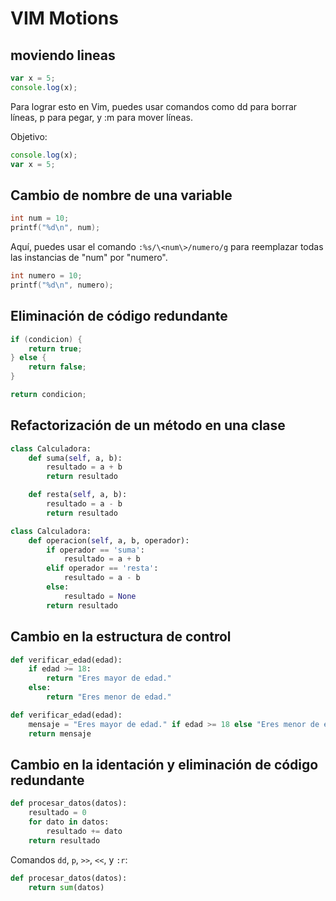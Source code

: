 # VIM Motions

## moviendo lineas

```javascript
var x = 5;
console.log(x);
```

Para lograr esto en Vim, puedes usar comandos como dd para
borrar líneas, p para pegar, y :m para mover líneas.

Objetivo:

```javascript
console.log(x);
var x = 5;
```

## Cambio de nombre de una variable

```c
int num = 10;
printf("%d\n", num);
```

Aquí, puedes usar el comando ``:%s/\<num\>/numero/g`` para
reemplazar todas las instancias de "num" por "numero".

```c
int numero = 10;
printf("%d\n", numero);
```

## Eliminación de código redundante

```java
if (condicion) {
    return true;
} else {
    return false;
}
```

```java
return condicion;
```

## Refactorización de un método en una clase

```python
class Calculadora:
    def suma(self, a, b):
        resultado = a + b
        return resultado

    def resta(self, a, b):
        resultado = a - b
        return resultado
```

```python
class Calculadora:
    def operacion(self, a, b, operador):
        if operador == 'suma':
            resultado = a + b
        elif operador == 'resta':
            resultado = a - b
        else:
            resultado = None
        return resultado
```

## Cambio en la estructura de control

```python
def verificar_edad(edad):
    if edad >= 18:
        return "Eres mayor de edad."
    else:
        return "Eres menor de edad."
```

```python
def verificar_edad(edad):
    mensaje = "Eres mayor de edad." if edad >= 18 else "Eres menor de edad."
    return mensaje
```

## Cambio en la identación y eliminación de código redundante

```python
def procesar_datos(datos):
    resultado = 0
    for dato in datos:
        resultado += dato
    return resultado
```

Comandos `dd`, `p`, `>>`, `<<`, y `:r`:

```python
def procesar_datos(datos):
    return sum(datos)
```
